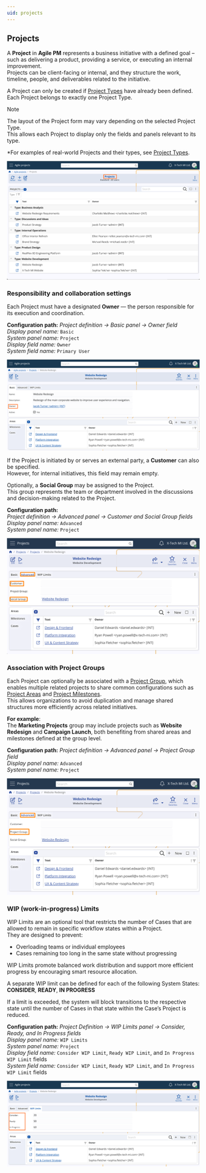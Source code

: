 ```yaml
---
uid: projects
---
```


## Projects

A **Project** in **Agile PM** represents a business initiative with a defined goal – such as delivering a product, providing a service, or executing an internal improvement.  
Projects can be client-facing or internal, and they structure the work, timeline, people, and deliverables related to the initiative.

A Project can only be created if [Project Types](../main-setup/project-types.md) have already been defined.  
Each Project belongs to exactly one Project Type.

> [!Note]
> The layout of the Project form may vary depending on the selected Project Type.  
> This allows each Project to display only the fields and panels relevant to its type.  
>  
*For examples of real-world Projects and their types, see [Project Types](../main-setup/project-types.md).

![Projects](pictures/projects.png)


### Responsibility and collaboration settings

Each Project must have a designated **Owner** — the person responsible for its execution and coordination.

**Configuration path:** *Project definition → Basic panel → Owner field*  
*Display panel name:* `Basic`<br>
*System panel name:* `Project`<br>
*Display field name:* `Owner`<br>
*System field name:* `Primary User`

![Project Basic](pictures/project-basic.png)

If the Project is initiated by or serves an external party, a **Customer** can also be specified.  
However, for internal initiatives, this field may remain empty.

Optionally, a **Social Group** may be assigned to the Project.  
This group represents the team or department involved in the discussions and decision-making related to the Project.

**Configuration path:**  
*Project definition → Advanced panel → Customer and Social Group fields*  
*Display panel name:* `Advanced`<br>
*System panel name:* `Project`

![Project Responsibility](pictures/project-responsibility.png)


### Association with Project Groups

Each Project can optionally be associated with a [Project Group](project-group.md), which enables multiple related projects to share common configurations such as [Project Areas](project-areas.md) and [Project Milestones](project-milestones.md).  
This allows organizations to avoid duplication and manage shared structures more efficiently across related initiatives.  

**For example**:<br>
The **Marketing Projects** group may include projects such as **Website Redesign** and **Campaign Launch**, both benefiting from shared areas and milestones defined at the group level.  

**Configuration path:** *Project definition → Advanced panel → Project Group field*  
*Display panel name:* `Advanced`<br>
*System panel name:* `Project`<br>

![Project Group Association](pictures/group-association.png)


### WIP (work-in-progress) Limits

WIP Limits are an optional tool that restricts the number of Cases that are allowed to remain in specific workflow states within a Project.  
They are designed to prevent:

- Overloading teams or individual employees  
- Cases remaining too long in the same state without progressing

WIP Limits promote balanced work distribution and support more efficient progress by encouraging smart resource allocation.

A separate WIP limit can be defined for each of the following System States:  
**CONSIDER**, **READY**, **IN PROGRESS**

If a limit is exceeded, the system will block transitions to the respective state until the number of Cases in that state within the Case’s Project is reduced.

**Configuration path:** *Project Definition → WIP Limits panel → Consider, Ready, and In Progress fields*  
*Display panel name:* `WIP Limits`<br>
*System panel name:* `Project`<br>
*Display field name:* `Consider WIP Limit`, `Ready WIP Limit`, and `In Progress WIP Limit` fields <br>
*System field name:* `Consider WIP Limit`, `Ready WIP Limit`, and `In Progress WIP Limit` fields

![Project WIP Limits](pictures/project-wip.png)

